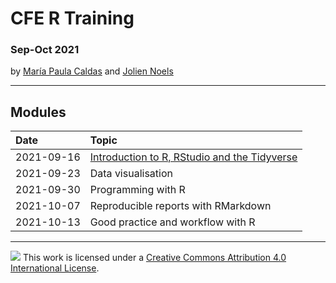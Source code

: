 # CFE R Training

### Sep-Oct 2021

by [María Paula Caldas](mailto:mariapaula.caldas@oecd.org) and [Jolien Noels](mailto:jolien.noels@oecd.org)

------------------------------------------------------------------------

## Modules

| Date       | Topic                                        |
|:-----------|:---------------------------------------------|
| 2021-09-16 | [Introduction to R, RStudio and the Tidyverse][01_intro] |
| 2021-09-23 | Data visualisation                           |
| 2021-09-30 | Programming with R                           |
| 2021-10-07 | Reproducible reports with RMarkdown          |
| 2021-10-13 | Good practice and workflow with R            |

<!---

| 2021-10-23 | [Data visualisation][02_dataviz]                         |
| 2021-10-30 | [Programming with R][03_programming]                     |
| 2021-11-07 | [Reproducible reports with RMarkdown][04_rmarkdown]      |
| 2021-11-13 | [Good practice and workflow with R][05_goodpractice]     |

--->

[template]:        https://mpaulacaldas.github.io/cfe-r-training/00_template.html
[01_intro]:        https://mpaulacaldas.github.io/cfe-r-training/01_intro.html
[02_dataviz]:      https://mpaulacaldas.github.io/cfe-r-training/02_dataviz.html
[03_programming]:  https://mpaulacaldas.github.io/cfe-r-training/03_programming.html
[04_rmarkdown]:    https://mpaulacaldas.github.io/cfe-r-training/04_rmarkdown.html
[05_goodpractice]: https://mpaulacaldas.github.io/cfe-r-training/05_goodpractice.html

------------------------------------------------------------------------

![](https://i.creativecommons.org/l/by/4.0/88x31.png) This work is licensed under a [Creative Commons Attribution 4.0 International License](https://creativecommons.org/licenses/by/4.0/).
